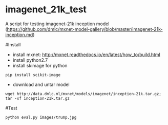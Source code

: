 # imagenet_21k_test
A script for testing imagenet-21k inception model (https://github.com/dmlc/mxnet-model-gallery/blob/master/imagenet-21k-inception.md)

#Install
- install mxnet: http://mxnet.readthedocs.io/en/latest/how_to/build.html
- install python2.7
- install skimage for python

```
pip install scikit-image
```

- download and untar model

```
wget http://data.dmlc.ml/mxnet/models/imagenet/inception-21k.tar.gz; tar -xf inception-21k.tar.gz
```

#Test

```
python eval.py images/trump.jpg
```
